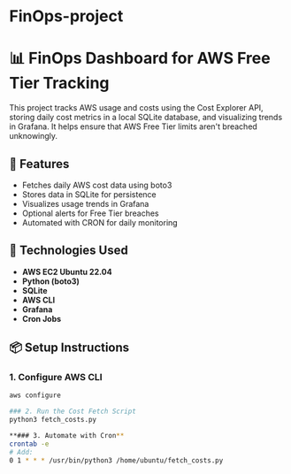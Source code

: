 # FinOps-project
# 📊 FinOps Dashboard for AWS Free Tier Tracking

This project tracks AWS usage and costs using the Cost Explorer API, storing daily cost metrics in a local SQLite database, and visualizing trends in Grafana. It helps ensure that AWS Free Tier limits aren't breached unknowingly.

## 🚀 Features
- Fetches daily AWS cost data using boto3
- Stores data in SQLite for persistence
- Visualizes usage trends in Grafana
- Optional alerts for Free Tier breaches
- Automated with CRON for daily monitoring

## 🧰 Technologies Used
- **AWS EC2 Ubuntu 22.04**
- **Python (boto3)**
- **SQLite**
- **AWS CLI**
- **Grafana**
- **Cron Jobs**

## 📦 Setup Instructions

### 1. Configure AWS CLI
```bash
aws configure

### 2. Run the Cost Fetch Script
python3 fetch_costs.py

**### 3. Automate with Cron**
crontab -e
# Add:
0 1 * * * /usr/bin/python3 /home/ubuntu/fetch_costs.py



